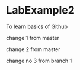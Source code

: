 # LabExample2
To learn basics of Github

change 1 from master

change 2 from master

change no 3 from branch 1


